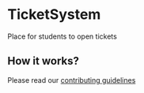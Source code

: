 # TicketSystem
Place for students to open tickets

## How it works?
Please read our [contributing guidelines](CONTRIBUTING.md)
